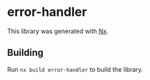 # error-handler

This library was generated with [Nx](https://nx.dev).

## Building

Run `nx build error-handler` to build the library.
